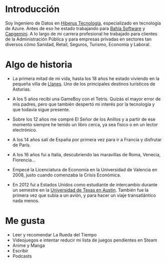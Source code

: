 
# Introducción

Soy Ingeniero de Datos en [Hiberus Tecnología](https://www.hiberus.com), especializado en tecnología de Azure. Antes de eso he estado trabajando para [Bahía Software](https://bahiasoftware.es) y [Capgemini](https://www.capgemini.com/). A lo largo de mi carrera profesional he trabajado para clientes de la Administración Pública y para empresas privadas en sectores tan diversos cómo Sanidad, Retail, Seguros, Turismo, Economía y Laboral.

# Algo de historia

- La primera mitad de mi vida, hasta los 18 años he estado viviendo en la pequeña villa de [Llanes](https://es.wikipedia.org/wiki/Llanes). Uno de los principales destinos turísticos de Asturias.

- A los 5 años recibí una GameBoy con el Tetris. Quizás el mayor error de mis padres, pero que también despertó mi interés por la tecnología y que todavía sigue presente.

- Sobre los 12 años me compré El Señor de los Anillos y a partir de ese momento siempre he tenido un libro cerca, ya sea físico o en un lector electrónico.

- A los 14 años salí de España por primera vez para ir a Francia y disfrutar de París.

- A los 16 años fui a Italia, descubriendo las maravillas de Roma, Venecia, Florencia...

- Empecé la Licenciatura de Economía en la Universidad de Valencia en 2008, justo cuando comenzaba la Crisis Económica.

- En 2012 fui a Estados Unidos como estudiante de intercambio durante un semestre en la [Universidad de Texas en Austin](https://www.utexas.edu/). También fue la primera vez que subía a un avión, y para hacer un viaje transatlántico nada menos.

# Me gusta

- Leer y recomendar La Rueda del Tiempo
- Videojuegos e intentar reducir mi lista de juegos pendientes en Steam
- Anime y Manga
- Escribir
- Podcasts
